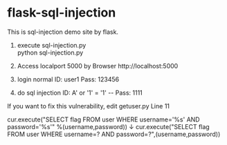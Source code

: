# flask-sql-injection
This is sql-injection demo site by flask.

1. execute sql-injection.py <br>
   python sql-injection.py <br>

2. Access localport 5000 by Browser
   http://localhost:5000

3. login normal
   ID: user1
   Pass: 123456

4. do sql injection
   ID: A' or '1' = '1' --
   Pass: 1111

If you want to fix this vulnerability, edit getuser.py Line 11
   
cur.execute("SELECT flag FROM user WHERE username='%s' AND password='%s'" %(username,password))
↓
cur.execute("SELECT flag FROM user WHERE username=? AND password=?",(username,password))
